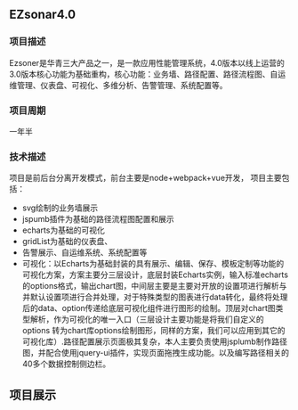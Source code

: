 ## EZsonar4.0

### 项目描述
 Ezsoner是华青三大产品之一，是一款应用性能管理系统，4.0版本以线上运营的3.0版本核心功能为基础重构，核心功能：业务墙、路径配置、路径流程图、自运维管理、仪表盘、可视化、多维分析、告警管理、系统配置等。

### 项目周期
一年半

### 技术描述
项目是前后台分离开发模式，前台主要是node+webpack+vue开发，
项目主要包括：
* svg绘制的业务墙展示
* jspumb插件为基础的路径流程图配置和展示
* echarts为基础的可视化
* gridList为基础的仪表盘、
* 告警展示、自运维系统、系统配置等
* 可视化：以Echarts为基础封装的具有展示、编辑、保存、模板定制等功能的可视化方案，方案主要分三层设计，底层封装Echarts实例，输入标准echarts的options格式，输出chart图，中间层主要是主要对开放的设置项进行解析与并默认设置项进行合并处理，对于特殊类型的图表进行data转化，最终将处理后的data、option传递给底层可视化组件进行图形的绘制。顶层对chart图类型解析，作为可视化的唯一入口（三层设计主要功能是将我们自定义的options	转为chart库options绘制图形，同样的方案，我们可以应用到其它的可视化库）.路径配置展示页面极其复杂，本人主要负责使用jsplumb制作路径图，并配合使用jquery-ui插件，实现页面拖拽生成功能。以及编写路径相关的40多个数据控制侧边栏。

## 项目展示